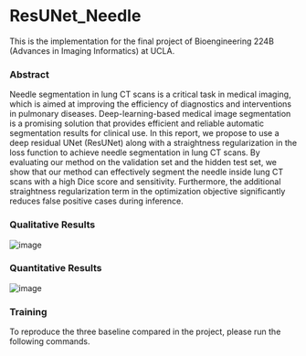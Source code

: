 # ResUNet_Needle

This is the implementation for the final project of Bioengineering 224B (Advances in Imaging Informatics) at UCLA.

### Abstract
Needle segmentation in lung CT scans is a critical task in medical imaging, which is aimed at improving the efficiency of diagnostics and interventions in pulmonary diseases. Deep-learning-based medical image segmentation is a promising solution that provides efficient and reliable automatic segmentation results for clinical use. In this report, we propose to use a deep residual UNet (ResUNet) along with a straightness regularization in the loss function to achieve needle segmentation in lung CT scans. By evaluating our method on the validation set and the hidden test set, we show that our method can effectively segment the needle inside lung CT scans with a high Dice score and sensitivity. Furthermore, the additional straightness regularization term in the optimization objective significantly reduces false positive cases during inference.

### Qualitative Results
![image](https://github.com/Calvin-Pang/ResUNet_Needle/assets/72646258/f04b2b42-4d5b-4c86-929a-865a380ee3dd)


### Quantitative Results
![image](https://github.com/Calvin-Pang/ResUNet_Needle/assets/72646258/51fb203e-74b5-485d-b6b7-b5fb14a2feeb)

### Training
To reproduce the three baseline compared in the project, please run the following commands.
